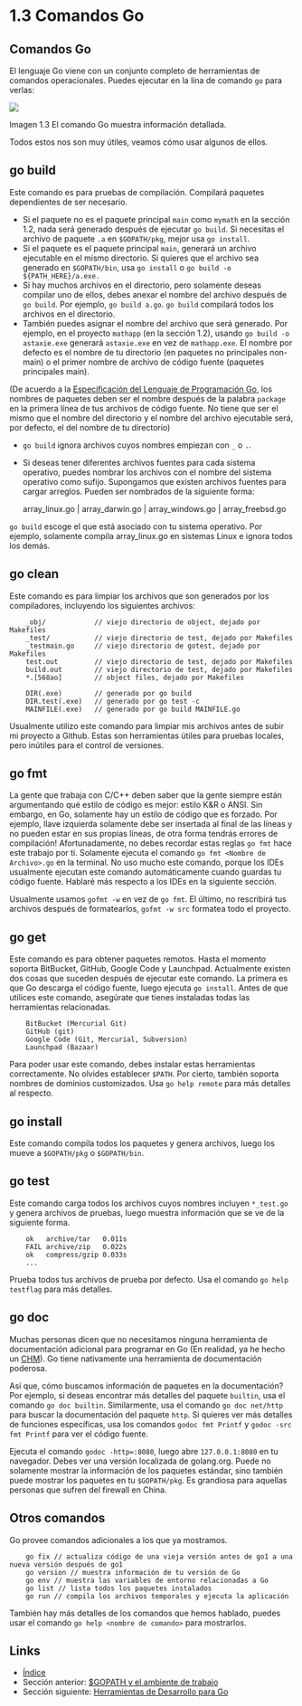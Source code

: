 # 1.3 Comandos Go

## Comandos Go

El lenguaje Go viene con un conjunto completo de herramientas de comandos operacionales. Puedes ejecutar en la lína de comando `go` para verlas:

![](images/1.3.go.png)

Imagen 1.3 El comando Go muestra información detallada.

Todos estos nos son muy útiles, veamos cómo usar algunos de ellos.

## go build

Este comando es para pruebas de compilación. Compilará paquetes dependientes de ser necesario.

* Si el paquete no es el paquete principal `main` como `mymath` en la sección 1.2, nada será generado después de ejecutar `go build`. Si necesitas el archivo de paquete `.a` en `$GOPATH/pkg`, mejor usa `go install`.
* Si el paquete es el paquete principal `main`, generará un archivo ejecutable en el mismo directorio. Si quieres que el archivo sea generado en `$GOPATH/bin`, usa `go install` o `go build -o ${PATH_HERE}/a.exe.`
* Si hay muchos archivos en el directorio, pero solamente deseas compilar uno de ellos, debes anexar el nombre del archivo después de `go build`. Por ejemplo, `go build a.go`. `go build` compilará todos los archivos en el directorio.
* También puedes asignar el nombre del archivo que será generado. Por ejemplo, en el proyecto `mathapp` (en la sección 1.2), usando `go build -o astaxie.exe` generará `astaxie.exe` en vez de `mathapp.exe`. El nombre por defecto es el nombre de tu directorio (en paquetes no principales non-main) o el primer nombre de archivo de código fuente (paquetes principales main).

(De acuerdo a la [Especificación del Lenguaje de Programación Go](https://golang.org/ref/spec), los nombres de paquetes deben ser el nombre después de la palabra `package` en la primera línea de tus archivos de código fuente. No tiene que ser el mismo que el nombre del directorio y el nombre del archivo ejecutable será, por defecto, el del nombre de tu directorio)

* `go build` ignora archivos cuyos nombres empiezan con `_` o `.`.
*   Si deseas tener diferentes archivos fuentes para cada sistema operativo, puedes nombrar los archivos con el nombre del sistema operativo como sufijo. Supongamos que existen archivos fuentes para cargar arreglos. Pueden ser nombrados de la siguiente forma:

    array\_linux.go | array\_darwin.go | array\_windows.go | array\_freebsd.go

`go build` escoge el que está asociado con tu sistema operativo. Por ejemplo, solamente compila array\_linux.go en sistemas Linux e ignora todos los demás.

## go clean

Este comando es para limpiar los archivos que son generados por los compiladores, incluyendo los siguientes archivos:

```
	_obj/            // viejo directorio de object, dejado por Makefiles
	_test/           // viejo directorio de test, dejado por Makefiles
	_testmain.go     // viejo directorio de gotest, dejado por Makefiles
	test.out         // viejo directorio de test, dejado por Makefiles
	build.out        // viejo directorio de test, dejado por Makefiles
	*.[568ao]        // object files, dejado por Makefiles

	DIR(.exe)        // generado por go build
	DIR.test(.exe)   // generado por go test -c
	MAINFILE(.exe)   // generado por go build MAINFILE.go
```

Usualmente utilizo este comando para limpiar mis archivos antes de subir mi proyecto a Github. Estas son herramientas útiles para pruebas locales, pero inútiles para el control de versiones.

## go fmt

La gente que trabaja con C/C++ deben saber que la gente siempre están argumentando qué estilo de código es mejor: estilo K\&R o ANSI. Sin embargo, en Go, solamente hay un estilo de código que es forzado. Por ejemplo, llave izquierda solamente debe ser insertada al final de las líneas y no pueden estar en sus propias líneas, de otra forma tendrás errores de compilación! Afortunadamente, no debes recordar estas reglas `go fmt` hace este trabajo por ti. Solamente ejecuta el comando `go fmt <Nombre de Archivo>.go` en la terminal. No uso mucho este comando, porque los IDEs usualmente ejecutan este comando automáticamente cuando guardas tu código fuente. Hablaré más respecto a los IDEs en la siguiente sección.

Usualmente usamos `gofmt -w` en vez de `go fmt`. El último, no rescribirá tus archivos después de formatearlos, `gofmt -w src` formatea todo el proyecto.

## go get

Este comando es para obtener paquetes remotos. Hasta el momento soporta BitBucket, GitHub, Google Code y Launchpad. Actualmente existen dos cosas que suceden después de ejecutar este comando. La primera es que Go descarga el código fuente, luego ejecuta `go install`. Antes de que utilices este comando, asegúrate que tienes instaladas todas las herramientas relacionadas.

```
	BitBucket (Mercurial Git)
	GitHub (git)
	Google Code (Git, Mercurial, Subversion)
	Launchpad (Bazaar)
```

Para poder usar este comando, debes instalar estas herramientas correctamente. No olvides establecer `$PATH`. Por cierto, también soporta nombres de dominios customizados. Usa `go help remote` para más detalles al respecto.

## go install

Este comando compila todos los paquetes y genera archivos, luego los mueve a `$GOPATH/pkg` o `$GOPATH/bin`.

## go test

Este comando carga todos los archivos cuyos nombres incluyen `*_test.go` y genera archivos de pruebas, luego muestra información que se ve de la siguiente forma.

```
	ok   archive/tar   0.011s
	FAIL archive/zip   0.022s
	ok   compress/gzip 0.033s
	...
```

Prueba todos tus archivos de prueba por defecto. Usa el comando `go help testflag` para más detalles.

## go doc

Muchas personas dicen que no necesitamos ninguna herramienta de documentación adicional para programar en Go (En realidad, ya he hecho un [CHM](https://github.com/astaxie/godoc)). Go tiene nativamente una herramienta de documentación poderosa.

Así que, cómo buscamos información de paquetes en la documentación? Por ejemplo, si deseas encontrar más detalles del paquete `builtin`, usa el comando `go doc builtin`. Similarmente, usa el comando `go doc net/http` para buscar la documentación del paquete `http`. Si quieres ver más detalles de funciones específicas, usa los comandos `godoc fmt Printf` y `godoc -src fmt Printf` para ver el código fuente.

Ejecuta el comando `godoc -http=:8080`, luego abre `127.0.0.1:8080` en tu navegador. Debes ver una versión localizada de golang.org. Puede no solamente mostrar la información de los paquetes estándar, sino también puede mostrar los paquetes en tu `$GOPATH/pkg`. Es grandiosa para aquellas personas que sufren del firewall en China.

## Otros comandos

Go provee comandos adicionales a los que ya mostramos.

```
	go fix // actualiza código de una vieja versión antes de go1 a una nueva versión después de go1
	go version // muestra información de tu versión de Go
	go env // muestra las variables de entorno relacionadas a Go
	go list // lista todos los paquetes instalados
	go run // compila los archivos temporales y ejecuta la aplicación
```

También hay más detalles de los comandos que hemos hablado, puedes usar el comando `go help <nombre de comando>` para mostrarlos.

## Links

* [Índice](preface.md)
* Sección anterior: [$GOPATH y el ambiente de trabajo](01.2.md)
* Sección siguiente: [Herramientas de Desarrollo para Go](01.4.md)
